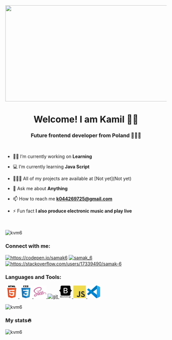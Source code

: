 <div align = "center" >
  <img align = "center" src="https://media.giphy.com/media/scZPhLqaVOM1qG4lT9/giphy.gif" height = "300" width ="600"/>
  </div>

<h1 align="center">Welcome! I am Kamil 🤙🏻</h1>
<h3 align="center">Future frontend developer from Poland 👨🏻‍💻</h3>

<br/>

- ✍🏻 I’m currently working on **Learning**

- 💻 I’m currently learning **Java Script**

- 👨🏻‍💻 All of my projects are available at [Not yet](Not yet)

- 💬 Ask me about **Anything**

- 📫 How to reach me **k044269725@gmail.com**

- ⚡ Fun fact **I also produce electronic music and play live**

<br/>

<p align="left"> <img src="https://komarev.com/ghpvc/?username=kvm6&label=Profile%20views&color=0e75b6&style=flat" alt="kvm6" /> </p>

<h3 align="left">Connect with me:</h3>
<p align="left">
<a href="https://codepen.io/https://codepen.io/samak6" target="blank"><img align="center" src="https://raw.githubusercontent.com/rahuldkjain/github-profile-readme-generator/master/src/images/icons/Social/codepen.svg" alt="https://codepen.io/samak6" height="30" width="40" /></a>
<a href="https://twitter.com/samak_6" target="blank"><img align="center" src="https://raw.githubusercontent.com/rahuldkjain/github-profile-readme-generator/master/src/images/icons/Social/twitter.svg" alt="samak_6" height="30" width="40" /></a>
<a href="https://stackoverflow.com/users/https://stackoverflow.com/users/17339490/samak-6" target="blank"><img align="center" src="https://raw.githubusercontent.com/rahuldkjain/github-profile-readme-generator/master/src/images/icons/Social/stack-overflow.svg" alt="https://stackoverflow.com/users/17339490/samak-6" height="30" width="40" /></a>
</p>


<h3 align="left">Languages and Tools:</h3>
<p align="left">
  <a href="https://www.w3.org/html/" target="_blank" rel="noreferrer"> <img src="https://raw.githubusercontent.com/devicons/devicon/master/icons/html5/html5-original-wordmark.svg" alt="html5" width="40" height="40"/> </a>
  <a href="https://www.w3schools.com/css/" target="_blank" rel="noreferrer"> <img src="https://raw.githubusercontent.com/devicons/devicon/master/icons/css3/css3-original-wordmark.svg" alt="css3" width="40" height="40"/> </a>
   <a href="https://sass-lang.com" target="_blank" rel="noreferrer"> <img src="https://raw.githubusercontent.com/devicons/devicon/master/icons/sass/sass-original.svg" alt="sass" width="40" height="40"/> </a> 
   <a href="https://git-scm.com/" target="_blank" rel="noreferrer"> <img src="https://www.vectorlogo.zone/logos/git-scm/git-scm-icon.svg" alt="git" width="40" height="40"/> </a> 
  <a href="https://getbootstrap.com" target="_blank" rel="noreferrer"> <img src="https://raw.githubusercontent.com/devicons/devicon/master/icons/bootstrap/bootstrap-plain-wordmark.svg" alt="bootstrap" width="40" height="40"/> </a>
  <a href="https://developer.mozilla.org/en-US/docs/Web/JavaScript" target="_blank" rel="noreferrer"> <img src="https://raw.githubusercontent.com/devicons/devicon/master/icons/javascript/javascript-original.svg" alt="javascript" width="40" height="40"/> </a> 
  <a href="https://code.visualstudio.com/docs" target="_blank" rel="noreferrer"> <img src="https://raw.githubusercontent.com/Mempler/Mempler/master/assets/visual-studio-code.svg" alt="vsc" width="40" height="40"/> </a>
</p>


<p><img align="center" src="https://github-readme-stats.vercel.app/api/top-langs?username=kvm6&show_icons=true&locale=en&layout=compact" alt="kvm6" /></p>

<h3 align="left">My stats🔥</h3>
<p><img align="center" src="https://github-readme-streak-stats.herokuapp.com/?user=kvm6&" alt="kvm6" /></p>
